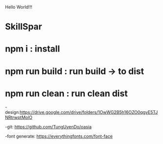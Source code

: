 Hello World!!!

# SkillSpar

# npm i : install 
# npm run build : run build -> to dist
# npm run clean : run clean dist 

-design:https://drive.google.com/drive/folders/1OwWG2B5h16OZO0qgvE5TJNRtrwptMolO

-git: https://github.com/TungUyenDo/oasia

-font generate: https://everythingfonts.com/font-face